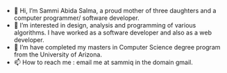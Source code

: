 - 👋 Hi, I’m Sammi Abida Salma, a proud mother of three daughters and a computer programmer/ software developer.
- 👀 I’m interested in design, analysis and programming of various algorithms. I have worked as a software developer and also as a web developer.  
- 🌱 I’m have completed my masters in Computer Science degree program from the University of Arizona.
- 📫 How to reach me : email me at sammiq in the domain gmail.


